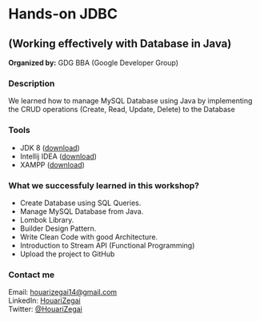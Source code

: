 # Hands-on JDBC
## (Working effectively with Database in Java)
**Organized by:** GDG BBA (Google Developer Group)

### Description
We learned how to manage MySQL Database using Java by implementing the CRUD operations (Create, Read, Update, Delete) to the Database

### Tools
- JDK 8 ([download](https://www.oracle.com/java/technologies/javase/javase-jdk8-downloads.html))
- Intellij IDEA ([download](https://www.jetbrains.com/idea/download))
- XAMPP  ([download](https://www.apachefriends.org/download.html))

### What we successfuly learned in this workshop?
- Create Database using SQL Queries.
- Manage MySQL Database from Java.
- Lombok Library.
- Builder Design Pattern.
- Write Clean Code with good Architecture.
- Introduction to Stream API (Functional Programming)
- Upload the project to GitHub

### Contact me
Email: houarizegai14@gmail.com  
LinkedIn: [HouariZegai](https://linkedin.com/in/houarizegai)  
Twitter: [@HouariZegai](https://twitter.com/houarizegai)
